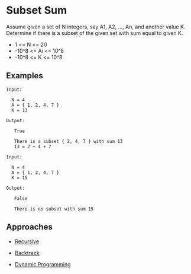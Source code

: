 # Subset Sum

Assume given a set of N integers, say A1, A2, ..., An, and another value K. Determine if there is a subset of the given set with sum equal to given K.

* 1 <= N <= 20
* -10^8 <= Ai <= 10^8
* -10^8 <= K <= 10^8

## Examples

```
Input:

  N = 4
  A = { 1, 2, 4, 7 }
  K = 13

Output:

   True
 
   There is a subset { 2, 4, 7 } with sum 13
   13 = 2 + 4 + 7
```

```
Input:

  N = 4
  A = { 1, 2, 4, 7 }
  K = 15

Output:

   False
 
   There is no subset with sum 15
```

## Approaches

- [Recursive](./recursive/README.md)

- [Backtrack](./backtrack/README.md)

- [Dynamic Programming](./dp/README.md)


